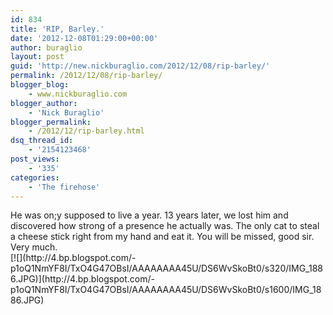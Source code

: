 ```yaml
---
id: 834
title: 'RIP, Barley.'
date: '2012-12-08T01:29:00+00:00'
author: buraglio
layout: post
guid: 'http://new.nickburaglio.com/2012/12/08/rip-barley/'
permalink: /2012/12/08/rip-barley/
blogger_blog:
    - www.nickburaglio.com
blogger_author:
    - 'Nick Buraglio'
blogger_permalink:
    - /2012/12/rip-barley.html
dsq_thread_id:
    - '2154123468'
post_views:
    - '335'
categories:
    - 'The firehose'
---
```


<div>He was on;y supposed to live a year. 13 years later, we lost him and discovered how strong of a presence he actually was. The only cat to steal a cheese stick right from my hand and eat it. You will be missed, good sir. Very much. </div><div></div><div></div><div>[![](http://4.bp.blogspot.com/-p1oQ1NmYF8I/TxO4G47OBsI/AAAAAAAA45U/DS6WvSkoBt0/s320/IMG_1886.JPG)](http://4.bp.blogspot.com/-p1oQ1NmYF8I/TxO4G47OBsI/AAAAAAAA45U/DS6WvSkoBt0/s1600/IMG_1886.JPG)</div><span></span><span></span>

<div></div>